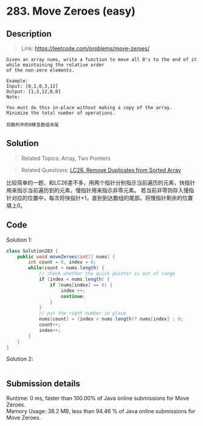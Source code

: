 # 283. Move Zeroes (easy)

## Description

> Link: https://leetcode.com/problems/move-zeroes/

```
Given an array nums, write a function to move all 0's to the end of it while maintaining the relative order 
of the non-zero elements.

Example:
Input: [0,1,0,3,12]
Output: [1,3,12,0,0]
Note:

You must do this in-place without making a copy of the array.
Minimize the total number of operations.

将数列中的0移至数组末尾

```


## Solution

> Related Topics: Array, Two Pointers

> Related Questions: [LC26. ](https://leetcode.com/problems/remove-duplicates-from-sorted-array/) [Remove Duplicates from Sorted Array](https://github.com/Zingg7/LeetCode/blob/master/26.%20Remove%20Duplicates%20from%20Sorted%20Array.md)

比较简单的一题，和LC26差不多，用两个指针分别指示当前遍历的元素，快指针用来指示当前遍历到的元素，慢指针用来指示非零元素。
若当前非零则存入慢指针对应的位置中，每次将快指针+1，直到到达数组的尾部。将慢指针剩余的位置填上0。



## Code
Solution 1: 
```java
class Solution283 {
    public void moveZeroes(int[] nums) {
        int count = 0, index = 0;
        while(count < nums.length) {
            // check whether the quick pointer is out of range
            if (index < nums.length) {
                if (nums[index] == 0) {
                    index ++;
                    continue;
                }
            }
            // put the right number in place
            nums[count] = (index < nums.length)? nums[index] : 0;
            count++;
            index++;
        }
    }
}
```
Solution 2: 
```java


```

## Submission details
Runtime: 0 ms, faster than 100.00% of Java online submissions for Move Zeroes.<br>
Memory Usage: 38.2 MB, less than 94.46 % of Java online submissions for Move Zeroes.
